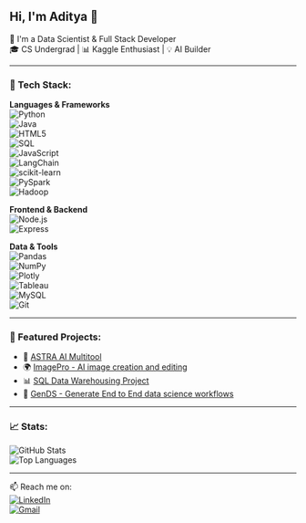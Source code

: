 ## Hi, I'm Aditya 👋

🚀 I'm a Data Scientist & Full Stack Developer  
🎓 CS Undergrad | 📊 Kaggle Enthusiast | 💡 AI Builder

---

### 🔧 Tech Stack:

**Languages & Frameworks**  
![Python](https://img.shields.io/badge/-Python-3776AB?logo=python&logoColor=white&style=flat)  
![Java](https://img.shields.io/badge/-Java-007396?logo=java&logoColor=white&style=flat)  
![HTML5](https://img.shields.io/badge/-HTML5-E34F26?logo=html5&logoColor=white&style=flat)  
![SQL](https://img.shields.io/badge/-SQL-003B57?logo=postgresql&logoColor=white&style=flat)  
![JavaScript](https://img.shields.io/badge/-JavaScript-F7DF1E?logo=javascript&logoColor=black&style=flat)  
![LangChain](https://img.shields.io/badge/-LangChain-2D3748?logo=openai&logoColor=white&style=flat)  
![scikit-learn](https://img.shields.io/badge/-Scikit--Learn-F7931E?logo=scikitlearn&logoColor=white&style=flat)  
![PySpark](https://img.shields.io/badge/-PySpark-E25A1C?logo=apache-spark&logoColor=white&style=flat)  
![Hadoop](https://img.shields.io/badge/-Hadoop-66CCFF?logo=apache-hadoop&logoColor=white&style=flat)

**Frontend & Backend**  
![Node.js](https://img.shields.io/badge/-Node.js-339933?logo=node.js&logoColor=white&style=flat)  
![Express](https://img.shields.io/badge/-Express-000000?logo=express&logoColor=white&style=flat)  

**Data & Tools**  
![Pandas](https://img.shields.io/badge/-Pandas-150458?logo=pandas&logoColor=white&style=flat)  
![NumPy](https://img.shields.io/badge/-NumPy-013243?logo=numpy&logoColor=white&style=flat)  
![Plotly](https://img.shields.io/badge/-Plotly-3F4F75?logo=plotly&logoColor=white&style=flat)  
![Tableau](https://img.shields.io/badge/-Tableau-E97627?logo=tableau&logoColor=white&style=flat)  
![MySQL](https://img.shields.io/badge/-MySQL-4479A1?logo=mysql&logoColor=white&style=flat)   
![Git](https://img.shields.io/badge/-Git-F05032?logo=git&logoColor=white&style=flat)

---

### 📌 Featured Projects:
- 🧠 [ASTRA AI Multitool](https://github.com/aditya0589/ASTRA.git)
- 🌍 [ImagePro - AI image creation and editing](https://github.com/aditya0589/ImagePro.git)
- 📊 [SQL Data Warehousing Project](https://github.com/aditya0589/sql_data_warehouse_project.git)
- 🧬 [GenDS - Generate End to End data science workflows](https://github.com/aditya0589/GenDS.git)

---

### 📈 Stats:
![GitHub Stats](https://github-readme-stats.vercel.app/api?username=aditya0589&show_icons=true&theme=radical)  
![Top Languages](https://github-readme-stats.vercel.app/api/top-langs/?username=aditya0589&layout=compact&langs_count=10&theme=radical)

---

📫 Reach me on:  
[![LinkedIn](https://img.shields.io/badge/-LinkedIn-0A66C2?logo=linkedin&logoColor=white&style=flat)](https://www.linkedin.com/in/yarakaraju-aditya-310a20306/)  
[![Gmail](https://img.shields.io/badge/-Email-D14836?logo=gmail&logoColor=white&style=flat)](mailto:yraditya895@gmail.com)
